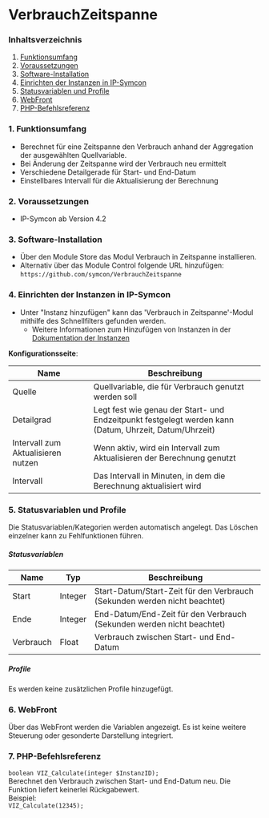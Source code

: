 # VerbrauchZeitspanne

### Inhaltsverzeichnis

1. [Funktionsumfang](#1-funktionsumfang)
2. [Voraussetzungen](#2-voraussetzungen)
3. [Software-Installation](#3-software-installation)
4. [Einrichten der Instanzen in IP-Symcon](#4-einrichten-der-instanzen-in-ip-symcon)
5. [Statusvariablen und Profile](#5-statusvariablen-und-profile)
6. [WebFront](#6-webfront)
7. [PHP-Befehlsreferenz](#7-php-befehlsreferenz)

### 1. Funktionsumfang

* Berechnet für eine Zeitspanne den Verbrauch anhand der Aggregation der ausgewählten Quellvariable.
* Bei Änderung der Zeitspanne wird der Verbrauch neu ermittelt
* Verschiedene Detailgerade für Start- und End-Datum
* Einstellbares Intervall für die Aktualisierung der Berechnung

### 2. Voraussetzungen

- IP-Symcon ab Version 4.2

### 3. Software-Installation

* Über den Module Store das Modul Verbrauch in Zeitspanne installieren.
* Alternativ über das Module Control folgende URL hinzufügen:
`https://github.com/symcon/VerbrauchZeitspanne`  

### 4. Einrichten der Instanzen in IP-Symcon

- Unter "Instanz hinzufügen" kann das 'Verbrauch in Zeitspanne'-Modul mithilfe des Schnellfilters gefunden werden.
    - Weitere Informationen zum Hinzufügen von Instanzen in der [Dokumentation der Instanzen](https://www.symcon.de/service/dokumentation/konzepte/instanzen/#Instanz_hinzufügen)

__Konfigurationsseite__:

Name                               | Beschreibung
---------------------------------- | ---------------------------------
Quelle                             | Quellvariable, die für Verbrauch genutzt werden soll
Detailgrad                         | Legt fest wie genau der Start- und Endzeitpunkt festgelegt werden kann (Datum, Uhrzeit, Datum/Uhrzeit)
Intervall zum Aktualisieren nutzen | Wenn aktiv, wird ein Intervall zum Aktualisieren der Berechnung genutzt
Intervall                          | Das Intervall in Minuten, in dem die Berechnung aktualisiert wird

### 5. Statusvariablen und Profile

Die Statusvariablen/Kategorien werden automatisch angelegt. Das Löschen einzelner kann zu Fehlfunktionen führen.

##### Statusvariablen

Name        | Typ     | Beschreibung
----------- | ------- | ----------------
Start       | Integer | Start-Datum/Start-Zeit für den Verbrauch (Sekunden werden nicht beachtet)
Ende        | Integer | End-Datum/End-Zeit für den Verbrauch (Sekunden werden nicht beachtet)
Verbrauch   | Float   | Verbrauch zwischen Start- und End-Datum

##### Profile

Es werden keine zusätzlichen Profile hinzugefügt.

### 6. WebFront

Über das WebFront werden die Variablen angezeigt. Es ist keine weitere Steuerung oder gesonderte Darstellung integriert.

### 7. PHP-Befehlsreferenz

`boolean VIZ_Calculate(integer $InstanzID);`  
Berechnet den Verbrauch zwischen Start- und End-Datum neu.
Die Funktion liefert keinerlei Rückgabewert.  
Beispiel:  
`VIZ_Calculate(12345);`
